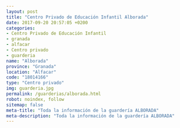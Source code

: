 ```yaml
---
layout: post
title: "Centro Privado de Educación Infantil Alborada"
date: 2017-09-20 20:57:05 +0200
categories:
- Centro Privado de Educación Infantil
- granada
- alfacar
- Centro privado
- guarderia
name: "Alborada"
province: "Granada"
location: "Alfacar"
code: "18014166"
type: "Centro privado"
img: guarderia.jpg
permalink: /guarderias/alborada.html
robot: noindex, follow
sitemap: false
meta-title: "Toda la información de la guardería ALBORADA"
meta-description: "Toda la información de la guardería ALBORADA"
---
```

